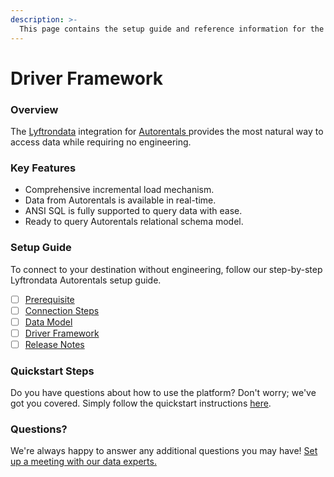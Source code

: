 ```yaml
---
description: >-
  This page contains the setup guide and reference information for the Autorentals source connector.
---
```


# Driver Framework

### Overview

The [Lyftrondata](https://www.lyftrondata.com/) integration for [Autorentals](https://www.lyftrondata.com/integration/autorentals/)[ ](https://www.lyftrondata.com/integration/autorentals/)provides the most natural way to access data while requiring no engineering.

### Key Features

* Comprehensive incremental load mechanism.
* Data from Autorentals is available in real-time.&#x20;
* ANSI SQL is fully supported to query data with ease.
* Ready to query Autorentals relational schema model.

### Setup Guide

To connect to your destination without engineering, follow our step-by-step Lyftrondata Autorentals setup guide.

* [ ] [Prerequisite](../../marketing-analytics/autorentals/prerequisite.md)
* [ ] [Connection Steps](../../marketing-analytics/autorentals/connection-steps.md)
* [ ] [Data Model](../../marketing-analytics/autorentals/data-model/)
* [ ] [Driver Framework](../../marketing-analytics/autorentals/driver-framework/)
* [ ] [Release Notes](../../marketing-analytics/autorentals/release-notes.md)

### Quickstart Steps

Do you have questions about how to use the platform? Don't worry; we've got you covered. Simply follow the quickstart instructions [here](../../../quickstart-steps.md).

### Questions? <a href="#questions" id="questions"></a>

We're always happy to answer any additional questions you may have! [Set up a meeting with our data experts.](https://www.lyftrondata.com/book-a-meeting/)



